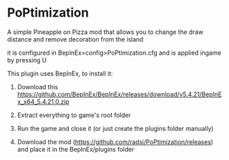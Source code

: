 # PoPtimization
A simple Pineapple on Pizza mod that allows you to change the draw distance and remove decoration from the island

it is configured in BepInEx>config>PoPtimization.cfg and is applied ingame by pressing U

This plugin uses BepInEx, to install it:

1. Download this https://github.com/BepInEx/BepInEx/releases/download/v5.4.21/BepInEx_x64_5.4.21.0.zip

2. Extract everything to game's root folder

3. Run the game and close it (or just create the plugins folder manually)

4. Download the mod (https://github.com/radsi/PoPtimization/releases) and place it in the BepInEx/plugins folder
